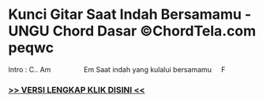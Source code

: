 
 # Kunci Gitar Saat Indah Bersamamu - UNGU Chord Dasar ©ChordTela.com peqwc


Intro : C.. Am                 Em Saat indah yang kulalui bersamamu     F

###  <a href="https://shortlighzx.web.app?sq=Kunci Gitar Saat Indah Bersamamu - UNGU Chord Dasar ©ChordTela.com"> >> VERSI LENGKAP KLIK DISINI << </a>

